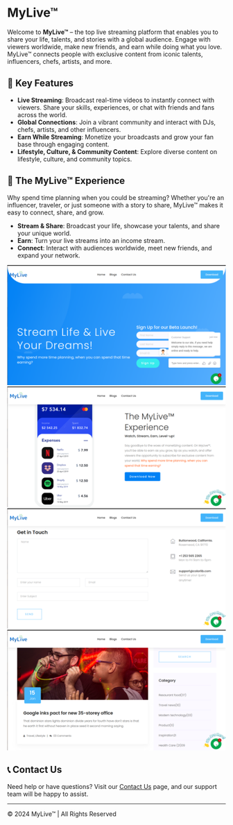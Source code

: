 # MyLive™

Welcome to **MyLive™** – the top live streaming platform that enables you to share your life, talents, and stories with a global audience. Engage with viewers worldwide, make new friends, and earn while doing what you love. MyLive™ connects people with exclusive content from iconic talents, influencers, chefs, artists, and more.

## 🌟 Key Features

- **Live Streaming**: Broadcast real-time videos to instantly connect with viewers. Share your skills, experiences, or chat with friends and fans across the world.
- **Global Connections**: Join a vibrant community and interact with DJs, chefs, artists, and other influencers.
- **Earn While Streaming**: Monetize your broadcasts and grow your fan base through engaging content.
- **Lifestyle, Culture, & Community Content**: Explore diverse content on lifestyle, culture, and community topics.

## 📲 The MyLive™ Experience

Why spend time planning when you could be streaming? Whether you're an influencer, traveler, or just someone with a story to share, MyLive™ makes it easy to connect, share, and grow.

- **Stream & Share**: Broadcast your life, showcase your talents, and share your unique world.
- **Earn**: Turn your live streams into an income stream.
- **Connect**: Interact with audiences worldwide, meet new friends, and expand your network.

<img src="img/ss/image.png" alt="Alt text">
<img src="img/ss/image1.png" alt="Alt text">
<img src="img/ss/image2.png" alt="Alt text">
<img src="img/ss/image3.png" alt="Alt text">

## 📞 Contact Us

Need help or have questions? Visit our [Contact Us](#) page, and our support team will be happy to assist.

---

© 2024 MyLive™ | All Rights Reserved
